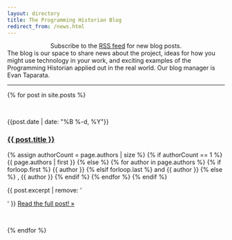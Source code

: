 ```yaml
---
layout: directory
title: The Programming Historian Blog
redirect_from: /news.html
---
```


<center>Subscribe to the <a href="./feed.xml">RSS feed</a> for new blog posts.</center>
The blog is our space to share news about the project, ideas for how you might use technology in your work, and exciting examples of the Programming Historian applied out in the real world. Our blog manager is Evan Taparata.
<br/>
<hr/>

{% for post in site.posts %}

<br/>

<p class="kicker">{{post.date | date: "%B %-d, %Y"}}</p>
<h3><a href="{{ site.url }}{{ post.url }}">{{ post.title }}</a></h3>
{% assign authorCount = page.authors | size %}
				{% if authorCount == 1 %}
				      {{ page.authors | first }}
                {% else %}
                      {% for author in page.authors %}
                           {% if forloop.first %}
                                 {{ author }}
                           {% elsif forloop.last %}
                                 and {{ author }}
                           {% else %}
						         , {{ author }}
                           {% endif %}
                      {% endfor %}
{% endif %}
<br/>

{{ post.excerpt | remove: '</p>' }} <a href="{{ site.url }}{{ post.url }}">Read the full post! &raquo;</a></p>

<br/>

{% endfor %}

